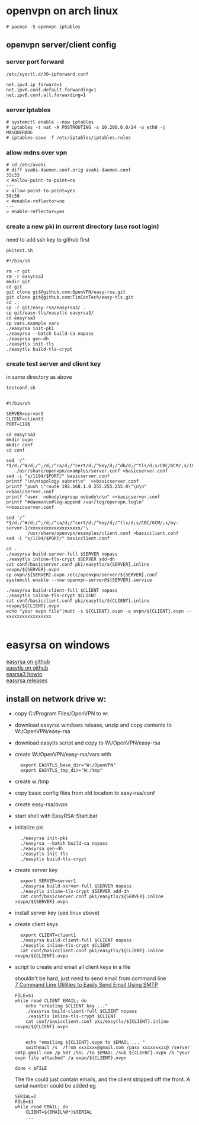 
# openvpn on arch linux

`# pacman -S openvpn iptables`

## openvpn server/client config

### server port forward

```
/etc/sysctl.d/30-ipforward.conf

net.ipv4.ip_forward=1
net.ipv6.conf.default.forwarding=1
net.ipv6.conf.all.forwarding=1
```

### server iptables

```
# systemctl enable --now iptables
# iptables -t nat -A POSTROUTING -s 10.200.0.0/24 -o eth0 -j MASQUERADE
# iptables-save -f /etc/iptables/iptables.rules
```

### allow mdns over vpn

```
# cd /etc/avahi
# diff avahi-daemon.conf.orig avahi-daemon.conf
33c33
< #allow-point-to-point=no
---
> allow-point-to-point=yes
58c58
< #enable-reflector=no
---
> enable-reflector=yes

```



### create a new pki in current directory (use root login)

need to add ssh key to github first

```
pkitest.sh

#!/bin/sh

rm -r git
rm -r easyrsa3
mkdir git
cd git
git clone git@github.com:OpenVPN/easy-rsa.git
git clone git@github.com:TinCanTech/easy-tls.git
cd ..
cp -r git/easy-rsa/easyrsa3/ .
cp git/easy-tls/easytls easyrsa3/
cd easyrsa3
cp vars.example vars
./easyrsa init-pki
./easyrsa --batch build-ca nopass
./easyrsa gen-dh
./easytls init-tls
./easytls build-tls-crypt

```

### create test server and client key

in same directory as above

```
testconf.sh


#!/bin/sh

SERVER=server3
CLIENT=client3
PORT=1196

cd easyrsa3
mkdir ovpn
mkdir conf
cd conf

sed '/^ *$/d;/^#/d;/^;/d;/^ca/d;/^cert/d;/^key/d;/^dh/d;/^tls/d;s/CBC/GCM/;s/10\.8/10.200/'\
	/usr/share/openvpn/examples/server.conf >basicserver.conf
sed -i "s/1194/$PORT/" basicserver.conf
printf "\n\ntopology subnet\n"	>>basicserver.conf
printf "push \"route 192.168.1.0 255.255.255.0\"\n\n" >>basicserver.conf
printf "user  nobody\ngroup nobody\n\n" >>basicserver.conf
printf "#daemon\n#log-append /var/log/openvpn.log\n" >>basicserver.conf

sed '/^ *$/d;/^#/d;/^;/d;/^ca/d;/^cert/d;/^key/d;/^tls/d;s/CBC/GCM/;s/my-server-1/xxxxxxxxxxxxxxxxxxx/'\
       	/usr/share/openvpn/examples/client.conf >basicclient.conf
sed -i "s/1194/$PORT/" basicclient.conf

cd ..
./easyrsa build-server-full $SERVER nopass
./easytls inline-tls-crypt $SERVER add-dh
cat conf/basicserver.conf pki/easytls/${SERVER}.inline >ovpn/${SERVER}.ovpn
cp ovpn/${SERVER}.ovpn /etc/openvpn/server/${SERVER}.conf
systemctl enable --now openvpn-server@${SERVER}.service

./easyrsa build-client-full $CLIENT nopass
./easytls inline-tls-crypt $CLIENT
cat conf/basicclient.conf pki/easytls/${CLIENT}.inline >ovpn/${CLIENT}.ovpn
echo "your ovpn file"|mutt -s ${CLIENT}.ovpn -a ovpn/${CLIENT}.ovpn -- xxxxxxxxxxxxxxxxx


```

# easyrsa on windows

[easyrsa on github](https://github.com/OpenVPN/easy-rsa)  
[easytls on github](https://github.com/TinCanTech/easy-tls)  
[easrsa3 howto](https://community.openvpn.net/openvpn/wiki/EasyRSA3-OpenVPN-Howto#PKIprocedure:ProducingyourcompletePKIontheCAmachine)  
[easyrsa releases](https://github.com/OpenVPN/easy-rsa/releases/)

## install on network drive w:

* copy C:/Program Files/OpenVPN to w:  
* download easyrsa windows release, unzip and copy contents to W:/OpenVPN/easy-rsa
* download easytls script and copy to W:/OpenVPN/easy-rsa
* create W:/OpenVPN/easy-rsa/vars with

        export EASYTLS_base_dir="W:/OpenVPN"  
        export EASYTLS_tmp_dir="W:/tmp"  
* create w:/tmp
* copy basic config files from old location to easy-rsa/conf
* create easy-rsa/ovpn 
* start shell with EasyRSA-Start.bat
* initialize pki

        ./easyrsa init-pki
        ./easyrsa --batch build-ca nopass
        ./easyrsa gen-dh
        ./easytls init-tls
        ./easytls build-tls-crypt

* create server key

        export SERVER=server1
        ./easyrsa build-server-full $SERVER nopass
        ./easytls inline-tls-crypt $SERVER add-dh
        cat conf/basicserver.conf pki/easytls/${SERVER}.inline >ovpn/${SERVER}.ovpn

* install server key (see linux above)
* create client keys

        export CLIENT=client1
        ./easyrsa build-client-full $CLIENT nopass
        ./easytls inline-tls-crypt $CLIENT
        cat conf/basicclient.conf pki/easytls/${CLIENT}.inline >ovpn/${CLIENT}.ovpn

* script to create and email all client keys in a file

    shouldn't be hard, just need to send email from command line  
    [7 Command Line Utilities to Easily Send Email Using SMTP  ](https://www.raymond.cc/blog/sending-email-using-command-line-useful-for-downtime-alert-notification/)




    ```
    FILE=$1
    while read CLIENT EMAIL; do
        echo "creating $CLIENT key ..."
        ./easyrsa build-client-full $CLIENT nopass
        ./easytls inline-tls-crypt $CLIENT
        cat conf/basicclient.conf pki/easytls/${CLIENT}.inline >ovpn/${CLIENT}.ovpn


        echo "emailing ${CLIENT}.ovpn to $EMAIL ... "
        swithmail /s  /from xxxxxxx@gmail.com /pass xxxxxxxxx@ /server smtp.gmail.com /p 587 /SSL /to $EMAIL /sub ${CLIENT}.ovpn /b "your ovpn file attached" /a ovpn/${CLIENT}.ovpn

    done < $FILE

    ```
    The file could just contain emails, and the client stripped off the front.  A serial number could be added eg

    ``` 
    SERIAL=2
    FILE=$1
    while read EMAIL; do
        CLIENT=${EMAIL%@*}$SERIAL
        ...
    ```
        
       
